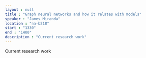 ```yaml
---
layout : null
title : "Graph neural networks and how it relates with models"
speaker : "James Miranda"
location : "na-b218"
start : "1330"
end : "1400"
description : "Current research work"
---
```

Current research work